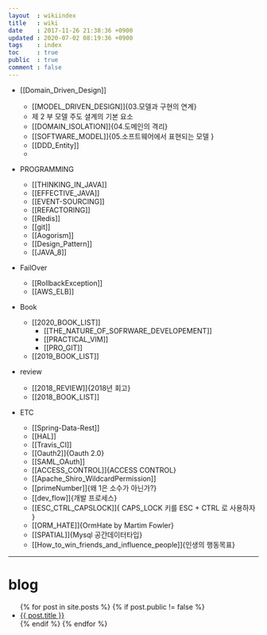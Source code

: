 ```yaml
---
layout  : wikiindex
title   : wiki
date    : 2017-11-26 21:38:36 +0900
updated : 2020-07-02 08:19:36 +0900
tags    : index
toc     : true
public  : true
comment : false
---
```



* [[Domain_Driven_Design]]
    * [[MODEL_DRIVEN_DESIGN]]{03.모델과 구현의 연계}
    * 제 2 부 모델 주도 셜계의 기본 요소
    * [[DOMAIN_ISOLATION]]{04.도메인의 격리}
    * [[SOFTWARE_MODEL]]{05.소프트웨어에서 표현되는 모델 }
    * [[DDD_Entity]]
    * 

* PROGRAMMING 
    * [[THINKING_IN_JAVA]]
    * [[EFFECTIVE_JAVA]]
    * [[EVENT-SOURCING]]
    * [[REFACTORING]]
    * [[Redis]]
    * [[git]]
    * [[Aogorism]]
    * [[Design_Pattern]]
    * [[JAVA_8]]


* FailOver
    * [[RollbackException]]  
    * [[AWS_ELB]]  


* Book
    * [[2020_BOOK_LIST]]
        * [[THE_NATURE_OF_SOFRWARE_DEVELOPEMENT]]
        * [[PRACTICAL_VIM]]
        * [[PRO_GIT]]
    * [[2019_BOOK_LIST]]

* review
    * [[2018_REVIEW]]{2018년 회고}
    * [[2018_BOOK_LIST]]

* ETC
    * [[Spring-Data-Rest]]
    * [[HAL]]
    * [[Travis_CI]]
    * [[Oauth2]]{Oauth 2.0}
    * [[SAML_OAuth]]
    * [[ACCESS_CONTROL]]{ACCESS CONTROL}
    * [[Apache_Shiro_WildcardPermission]]
    * [[primeNumber]]{왜 1은 소수가 아닌가?}
    * [[dev_flow]]{개발 프로세스}
    * [[ESC_CTRL_CAPSLOCK]]{ CAPS_LOCK 키를 ESC + CTRL 로 사용하자 }
    * [[ORM_HATE]]{OrmHate by Martim Fowler}
    * [[SPATIAL]]{Mysql 공간데이터타입}
    * [[How_to_win_friends_and_influence_people]]{인생의 행동목표}

---

# blog
<div>
    <ul>
{% for post in site.posts %}
    {% if post.public != false %}
        <li>
            <a class="post-link" href="{{ post.url | prepend: site.baseurl }}">
                {{ post.title }}
            </a>
        </li>
    {% endif %}
{% endfor %}
    </ul>
</div>

